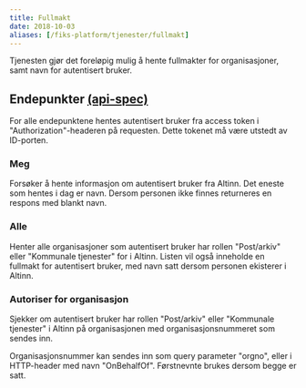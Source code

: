 ```yaml
---
title: Fullmakt
date: 2018-10-03
aliases: [/fiks-platform/tjenester/fullmakt]
---
```

Tjenesten gjør det foreløpig mulig å hente fullmakter for organisasjoner, samt navn for autentisert bruker.

## Endepunkter [(api-spec)](https://editor.swagger.io/?url=https://developers.fiks.ks.no/api/fullmakt-api-v1.json)

For alle endepunktene hentes autentisert bruker fra access token i "Authorization"-headeren på requesten. Dette tokenet 
må være utstedt av ID-porten.

### Meg
Forsøker å hente informasjon om autentisert bruker fra Altinn. Det eneste som hentes i dag er navn. Dersom personen ikke 
finnes returneres en respons med blankt navn.

### Alle
Henter alle organisasjoner som autentisert bruker har rollen "Post/arkiv" eller "Kommunale tjenester" for i Altinn. 
Listen vil også inneholde en fullmakt for autentisert bruker, med navn satt dersom personen ekisterer i Altinn.

### Autoriser for organisasjon
Sjekker om autentisert bruker har rollen "Post/arkiv" eller "Kommunale tjenester" i Altinn på organisasjonen med 
organisasjonsnummeret som sendes inn.

Organisasjonsnummer kan sendes inn som query parameter "orgno", eller i HTTP-header med navn "OnBehalfOf". Førstnevnte 
brukes dersom begge er satt.

